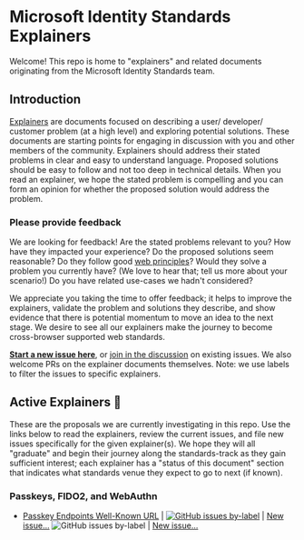 # Microsoft Identity Standards Explainers

Welcome! This repo is home to "explainers" and related documents originating 
from the Microsoft Identity Standards team.

## Introduction

[Explainers](https://w3ctag.github.io/explainers) are documents focused on 
describing a user/ developer/ customer problem (at a high level) and exploring 
potential solutions. These documents are starting points for engaging in discussion 
with you and other members of the community. Explainers should address their 
stated problems in clear and easy to understand language. Proposed solutions
should be easy to follow and not too deep in technical details. When you read
an explainer, we hope the stated problem is compelling and you can form an 
opinion for whether the proposed solution would address the problem.

### Please provide feedback

We are looking for feedback! Are the stated problems relevant to you? 
How have they impacted your experience? Do the proposed solutions seem reasonable?
Do they follow good [web principles](https://w3ctag.github.io/design-principles/)?
Would they solve a problem you currently have? (We love to hear that; tell
us more about your scenario!) Do you have related use-cases we hadn't considered?

We appreciate you taking the time to offer feedback; it helps to improve the 
explainers, validate the problem and solutions they describe, and show evidence
that there is potential momentum to move an idea to the next stage. We desire
to see all our explainers make the journey to become cross-browser supported
web standards.

**[Start a new issue here](https://github.com/ms-id-standards/MSIdentityStandardsExplainers/issues/new)**,
or [join in the discussion](https://github.com/ms-id-standards/MSIdentityStandardsExplainers/issues)
on existing issues. We also welcome PRs on the explainer documents themselves. 
Note: we use labels to filter the issues to specific explainers.

## Active Explainers 📣

These are the proposals we are currently investigating in this repo. Use the
links below to read the explainers, review the current issues, and file new
issues specifically for the given explainer(s). We hope they will all "graduate"
and begin their journey along the standards-track as they gain sufficient interest;
each explainer has a "status of this document" section that indicates 
what standards venue they expect to go to next (if known).

### Passkeys, FIDO2, and WebAuthn

* [Passkey Endpoints Well-Known URL](PasskeyEndpointsWellKnownUrl/explainer.md) | 
    <a href="https://github.com/ms-id-standards/MSIdentityStandardsExplainers/labels/PasskeyEndpointsWellKnownUrl">
    ![GitHub issues by-label](https://img.shields.io/github/issues/MicrosoftEdge/MSEdgeExplainers/CSSColorMix?label=issues)</a> |
    [New issue...](https://github.com/MicrosoftEdge/MSEdgeExplainers/issues/new?assignees=kbabbitt&labels=CSSColorMix&template=css-color-mix---function.md&title=%5BCSS+color-mix+function%5D+%3CTITLE+HERE%3E)
    ![GitHub issues by-label](https://img.shields.io/github/issues/MicrosoftEdge/MSEdgeExplainers/CSS%20Anchored%20Positioning?label=issues)</a> |
    [New issue...](https://github.com/ms-id-standards/MSIdentityStandardsExplainers/issues/new?assignees=timcappalli&labels=PasskeyEndpointsWellKnownUrl&title=%5BPasskeyEndpointsWellKnownUrl%5D+%3CTITLE+HERE%3E)

